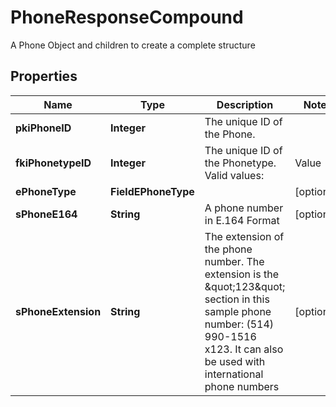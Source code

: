 

# PhoneResponseCompound

A Phone Object and children to create a complete structure

## Properties

| Name | Type | Description | Notes |
|------------ | ------------- | ------------- | -------------|
|**pkiPhoneID** | **Integer** | The unique ID of the Phone. |  |
|**fkiPhonetypeID** | **Integer** | The unique ID of the Phonetype.  Valid values:  |Value|Description| |-|-| |1|Office| |2|Home| |3|Mobile| |4|Fax| |5|Pager| |6|Toll Free| |  |
|**ePhoneType** | **FieldEPhoneType** |  |  [optional] |
|**sPhoneE164** | **String** | A phone number in E.164 Format |  [optional] |
|**sPhoneExtension** | **String** | The extension of the phone number.  The extension is the \&quot;123\&quot; section in this sample phone number: (514) 990-1516 x123.  It can also be used with international phone numbers |  [optional] |



